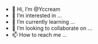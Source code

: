 - 👋 Hi, I’m @Yccream
- 👀 I’m interested in ...
- 🌱 I’m currently learning ...
- 💞️ I’m looking to collaborate on ...
- 📫 How to reach me ...

<!---
Yccream/Yccream is a ✨ special ✨ repository because its `README.md` (this file) appears on your GitHub profile.
You can click the Preview link to take a look at your changes.
--->
